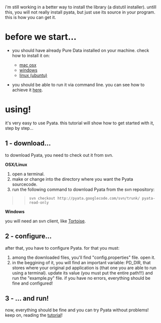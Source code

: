 i'm still working in a better way to install the library (a distutil installer).
untill this, you will not really install pyata, but just use its source in your program.
this is how you can get it.

# before we start... #
  * you should have already Pure Data installed on your machine. check how to install it on:
    * [mac osx](http://en.flossmanuals.net/PureData/InstallingOSX)
    * [windows](http://en.flossmanuals.net/PureData/InstallingWindows)
    * [linux (ubuntu)](http://en.flossmanuals.net/PureData/InstallingUbuntu)

  * you should be able to run it via command line. you can see how to achieve it [here](http://en.flossmanuals.net/PureData/StartingPD).


# using! #

it's very easy to use Pyata. this tutorial will show how to get started with it, step by step...

## 1 - download... ##
to download Pyata, you need to check out it from svn.

**OSX/Linux**

  1. open a terminal.
  1. make or change into the directory where you want the Pyata sourcecode.
  1. run the following command to download Pyata from the svn repository:
> > `svn checkout http://pyata.googlecode.com/svn/trunk/ pyata-read-only`

**Windows**

you will need an svn client, like [Tortoise](http://tortoisesvn.tigris.org/).

## 2 - configure... ##
after that, you have to configure Pyata. for that you must:
  1. among the downloaded files, you'll find "config.properties" file. open it.
  1. in the beggining of it, you will find an important variable: PD\_DIR, that stores where your original pd application is (that one you are able to run using a terminal). update its value (you must put the entire path!!!) and run the "example.py" file. if you have no errors, everything should be fine and configured!

## 3 - ... and run! ##
now, everything should be fine and you can try Pyata without problems! keep on, reading the [tutorial](http://code.google.com/p/pyata/wiki/Getting_Started)!